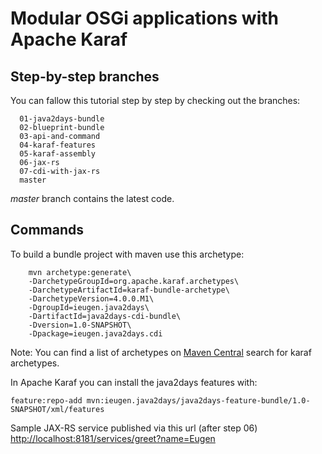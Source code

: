 Modular OSGi applications with Apache Karaf
===========================================

Step-by-step branches
---------------------

You can fallow this tutorial step by step by checking out the branches:

~~~
  01-java2days-bundle
  02-blueprint-bundle
  03-api-and-command
  04-karaf-features
  05-karaf-assembly
  06-jax-rs
  07-cdi-with-jax-rs
  master
~~~
*master* branch contains the latest code.

Commands
--------

To build a bundle project with maven use this archetype:
~~~
    mvn archetype:generate\
    -DarchetypeGroupId=org.apache.karaf.archetypes\
    -DarchetypeArtifactId=karaf-bundle-archetype\
    -DarchetypeVersion=4.0.0.M1\
    -DgroupId=ieugen.java2days\
    -DartifactId=java2days-cdi-bundle\
    -Dversion=1.0-SNAPSHOT\
    -Dpackage=ieugen.java2days.cdi
~~~

Note: You can find a list of archetypes on [Maven Central](http://search.maven.org/#search%7Cga%7C1%7Cg%3A%22org.apache.karaf.archetypes%22) search for karaf archetypes.

In Apache Karaf you can install the java2days features with:
~~~
feature:repo-add mvn:ieugen.java2days/java2days-feature-bundle/1.0-SNAPSHOT/xml/features
~~~

Sample JAX-RS service published via this url (after step 06) [http://localhost:8181/services/greet?name=Eugen](http://localhost:8181/services/greet?name=Eugen)